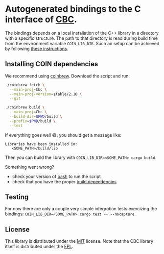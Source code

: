 # Autogenerated bindings to the C interface of [CBC].

The bindings depends on a local installation of the C++ library in a directory
with a specific structure. The path to that directory is read during build time
from the environment variable `COIN_LIB_DIR`. Such an setup can be achieved by
following [these instructions](#installing-COIN-dependencies).

## Installing COIN dependencies

We recommend using [coinbrew]. Download the script and run:
```bash
./coinbrew fetch \
  --main-proj=Cbc \
  --main-proj-version=stable/2.10 \
  --git

./coinbrew build \
  --main-proj=Cbc \
  --build-dir=$PWD/build \
  --prefix=$PWD/build \
  --test
```

If everything goes well :sweat_smile:, you should get a message like:
```
Libraries have been installed in:
   <SOME_PATH>/build/lib
```

Then you can build the library with `COIN_LIB_DIR=<SOME_PATH> cargo build`.

Something went wrong?
- check your version of [bash] to run the script
- check that you have the proper [build dependencies]

## Testing

For now there are only a couple very simple integration tests exercizing the
bindings: `COIN_LIB_DIR=<SOME_PATH> cargo test -- --nocapture`.

## License

This library is distributed under the [MIT] license. Note that the CBC library
itself is distributed under the [EPL].

[EPL]: https://opensource.org/licenses/eclipse-1.0
[MIT]: https://choosealicense.com/licenses/mit/
[CBC]: https://github.com/coin-or/Cbc
[coinbrew]: https://github.com/coin-or/coinbrew
[build dependencies]: https://github.com/coin-or/COIN-OR-OptimizationSuite#building-from-source
[bash]: https://github.com/coin-or/coinbrew/pull/9
